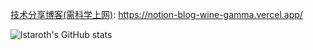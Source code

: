 [技术分享博客(需科学上网)](https://notion-blog-wine-gamma.vercel.app/): https://notion-blog-wine-gamma.vercel.app/

![lstaroth's GitHub stats](https://github-readme-stats.vercel.app/api?username=lstaroth&show_icons=true&theme=transparent)
